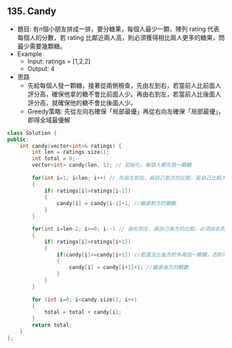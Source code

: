 ## 135. Candy
- 題目: 有n個小朋友排成一排，要分糖果，每個人最少一顆，陣列 rating 代表每個人的分數，若 rating 比鄰近兩人高，則必須獲得相比兩人更多的糖果，問最少需要幾顆糖。
- Example
    - Input: ratings = [1,2,2]
    - Output: 4
- 思路
    - 先給每個人發一顆糖，接著從兩側檢查，先由左到右，若當前人比前面人評分高，確保他拿的糖不會比前面人少。再由右到左，若當前人比後面人評分高，就確保他的糖不會比後面人少。
    - Greedy策略: 先從左向右確保「局部最優」再從右向左確保「局部最優」，即得全域最優解
```cpp
class Solution {
public:
    int candy(vector<int>& ratings) {
        int len = ratings.size();
        int total = 0;
        vector<int> candy(len, 1); // 初始化，每個人都先發一顆糖
        
        for(int i=1; i<len; i++) // 先由左到右，與自己前方的比較，若自己比較大，則 candy+1
        {
            if( ratings[i]>ratings[i-1])
            {
                candy[i] = candy[i-1]+1; //繼承對方的顆數
            }
        }

        for(int i=len-2; i>=0; i--) // 由右到左，與自己後方的比較，必須由右到左，否則無法得知比較關係 ex: 5,4,3,2,1 -> candy 2,2,2,2,1
        {
            if( ratings[i]>ratings[i+1])
            {
                if(candy[i]<=candy[i+1]) //若還沒比後方的多再加一顆糖，否則可能會不需再加但卻加
                {
                    candy[i] = candy[i+1]+1; //繼承後方的顆數
                }
            }
        }
        
        for (int i=0; i<candy.size(); i++)
        {
            total = total + candy[i];
        }
        return total;
    }
};
```
